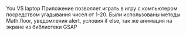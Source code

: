 You VS laptop
Приложение позволяет играть в игру с компьютером посредством угадывания чисел от 1-20. Были использованы методы Math.floor, уведомления alert, условия if else, так же анимация на экране из библиотеки GSAP
